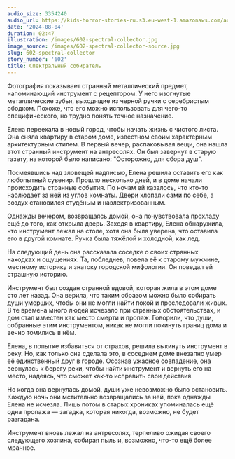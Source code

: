 ```yaml
---
audio_size: 3354240
audio_url: https://kids-horror-stories-ru.s3.eu-west-1.amazonaws.com/audio/602-spectral-collector.mp3
date: '2024-08-04'
duration: 02:47
illustration: /images/602-spectral-collector.jpg
image_source: /images/602-spectral-collector-source.jpg
slug: 602-spectral-collector
story_number: '602'
title: Спектральный собиратель
---
```


Фотография показывает странный металлический предмет, напоминающий инструмент с рецептором. У него изогнутые металлические зубья, выходящие из черной ручки с серебристым ободком. Похоже, что его можно использовать для чего-то специфического, но трудно понять точное назначение.

Елена переехала в новый город, чтобы начать жизнь с чистого листа. Она сняла квартиру в старом доме, известном своим характерным архитектурным стилем. В первый вечер, распаковывая вещи, она нашла этот странный инструмент на антресолях. Он был завернут в старую газету, на которой было написано: "Осторожно, для сбора душ".

Посмеявшись над зловещей надписью, Елена решила оставить его как любопытный сувенир. Прошло несколько дней, и в доме начали происходить странные события. По ночам ей казалось, что кто-то наблюдает за ней из углов комнаты. Двери хлопали сами по себе, а воздух становился студёным и наэлектризованным.

Однажды вечером, возвращаясь домой, она почувствовала прохладу ещё до того, как открыла дверь. Заходя в квартиру, Елена обнаружила, что инструмент лежал на столе, хотя она была уверена, что оставила его в другой комнате. Ручка была тяжёлой и холодной, как лед.

На следующий день она рассказала соседке о своих странных находках и ощущениях. Та, побледнев, повела её к старому мужчине, местному историку и знатоку городской мифологии. Он поведал ей страшную историю.

Инструмент был создан странной вдовой, которая жила в этом доме сто лет назад. Она верила, что таким образом можно было собирать души умерших, чтобы они не могли найти покой и преследовали живых. В те времена много людей исчезало при странных обстоятельствах, и дом стал известен как место смерти и пропаж. Говорили, что души, собранные этим инструментом, никак не могли покинуть границ дома и вечно томились в нём.

Елена, в попытке избавиться от страхов, решила выкинуть инструмент в реку. Но, как только она сделала это, в соседнем доме внезапно умер её единственный друг в городе. Осознав ужасное совпадение, она вернулась к берегу реки, чтобы найти инструмент и вернуть его на место, надеясь, что сможет как-то исправить свои действия.

Но когда она вернулась домой, души уже невозможно было остановить. Каждую ночь они мстительно возвращались за ней, пока однажды Елена не исчезла. Лишь потом в старых хрониках упоминалась ещё одна пропажа — загадка, которая никогда, возможно, не будет разгадана.

Инструмент вновь лежал на антресолях, терпеливо ожидая своего следующего хозяина, собирая пыль и, возможно, что-то ещё более мрачное.